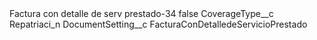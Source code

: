 <?xml version="1.0" encoding="UTF-8"?>
<CustomMetadata xmlns="http://soap.sforce.com/2006/04/metadata" xmlns:xsi="http://www.w3.org/2001/XMLSchema-instance" xmlns:xsd="http://www.w3.org/2001/XMLSchema">
    <label>Factura con detalle de serv prestado-34</label>
    <protected>false</protected>
    <values>
        <field>CoverageType__c</field>
        <value xsi:type="xsd:string">Repatriaci_n</value>
    </values>
    <values>
        <field>DocumentSetting__c</field>
        <value xsi:type="xsd:string">FacturaConDetalledeServicioPrestado</value>
    </values>
</CustomMetadata>
